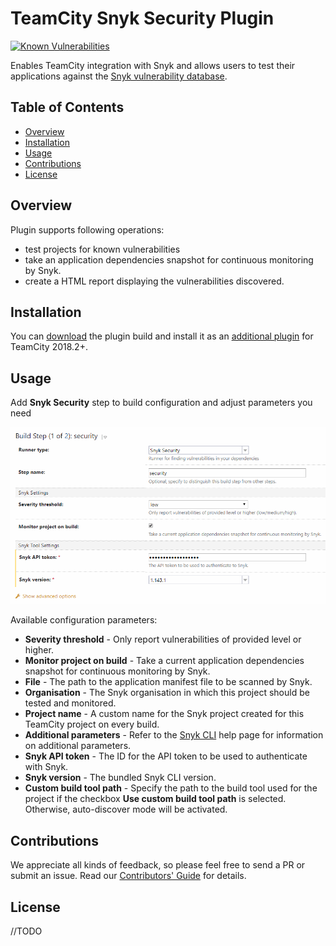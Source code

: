 # TeamCity Snyk Security Plugin

[![Known Vulnerabilities](https://snyk.io/test/github/snyk/teamcity-snyk-security-plugin/badge.svg)](https://snyk.io/test/github/snyk/teamcity-snyk-security-plugin)

Enables TeamCity integration with Snyk and allows users to test their applications against the [Snyk vulnerability database](https://snyk.io/vuln).

## Table of Contents

* [Overview](#overview)
* [Installation](#installation)
* [Usage](#usage)
* [Contributions](#contributons)
* [License](#license)


## Overview

Plugin supports following operations:
* test projects for known vulnerabilities
* take an application dependencies snapshot for continuous monitoring by Snyk.
* create a HTML report displaying the vulnerabilities discovered.


## Installation

You can [download]() the plugin build and install it as an [additional plugin](https://confluence.jetbrains.com/display/TCDL/Installing+Additional+Plugins) for TeamCity 2018.2+.


## Usage

Add **Snyk Security** step to build configuration and adjust parameters you need

![Snyk Security build step](.github/images/snyk-security_build-step.png)

Available configuration parameters:
* **Severity threshold** - Only report vulnerabilities of provided level or higher.
* **Monitor project on build** - Take a current application dependencies snapshot for continuous monitoring by Snyk.
* **File** - The path to the application manifest file to be scanned by Snyk.
* **Organisation** - The Snyk organisation in which this project should be tested and monitored.
* **Project name** - A custom name for the Snyk project created for this TeamCity project on every build.
* **Additional parameters** - Refer to the [Snyk CLI](https://snyk.io/docs/using-snyk/) help page for information on additional parameters.
* **Snyk API token** - The ID for the API token to be used to authenticate with Snyk.
* **Snyk version** - The bundled Snyk CLI version.
* **Custom build tool path** - Specify the path to the build tool used for the project if the checkbox **Use custom build tool path** is selected.
Otherwise, auto-discover mode will be activated.


## Contributions

We appreciate all kinds of feedback, so please feel free to send a PR or submit an issue. Read our [Contributors' Guide](.github/CONTRIBUTING.md) for details.


## License

//TODO
